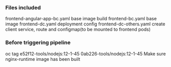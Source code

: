### Files included

frontend-angular-app-bc.yaml base image build
frontend-bc.yaml base image
frontend-dc.yaml deployment config
frontend-dc-others.yaml create client service, route and configmap(to be mounted to frontend pods)

### Before triggering pipeline

oc tag e52f12-tools/nodejs:12-1-45 0ab226-tools/nodejs:12-1-45
Make sure nginx-runtime image has been built



